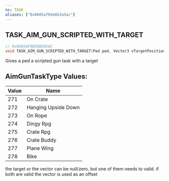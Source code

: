 ```yaml
---
ns: TASK
aliases: ["0x8605af0de8b3a5ac"]
---
```

## TASK_AIM_GUN_SCRIPTED_WITH_TARGET

```c
// 0x8605AF0DE8B3A5AC
void TASK_AIM_GUN_SCRIPTED_WITH_TARGET(Ped ped, Vector3 vTargetPosition, int AimGunTaskType, bool DisableGunBlocking, bool ForceAim);
```

Gives a ped a scripted gun task with a target

## AimGunTaskType Values:
| Value | Name |
| --- | --- |
| 271 | On Crate |
| 272 | Hanging Upside Down |
| 273 | On Rope |
| 274 | Dingy Rpg |
| 275 | Crate Rpg |
| 276 | Crate Buddy |
| 277 | Plane Wing |
| 278 | Bike |


the target or the vector can be null/zero, but one of them needs to valid. if both are valid the vector is used as an offset


